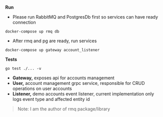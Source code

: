 **Run**
* Please run RabbitMQ and PostgresDb first so services can have ready connection
```shell
docker-compose up rmq db
```
* After rmq and pg are ready, run services
```shell
docker-compose up gateway account_listener
```

**Tests**
```shell
go test ./... -v
```

* **Gateway,** exposes api for accounts management
* **User,** account management grpc service, responsible for CRUD operations on user accounts
* **Listener,** demo accounts event listener, current implementation only logs event type and affected entity id

> Note: I am the author of rmq package/library